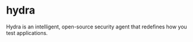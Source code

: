 # hydra
Hydra is an intelligent, open-source security agent that redefines how you test applications. 
